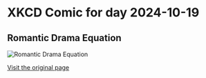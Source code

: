 
# XKCD Comic for day 2024-10-19

## Romantic Drama Equation

![Romantic Drama Equation](https://imgs.xkcd.com/comics/romantic_drama_equation.png "Real-life prospective-pairing curves over things like age can get depressing.")

[Visit the original page](https://xkcd.com/216/)
